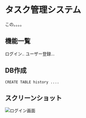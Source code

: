 # タスク管理システム
 この。。。。

## 機能一覧
 ログイン..
 ユーザー登録...

## DB作成
`CREATE TABLE history ....`

## スクリーンショット
![ログイン画面](src/main/resources/static/images/loginpage.png)
